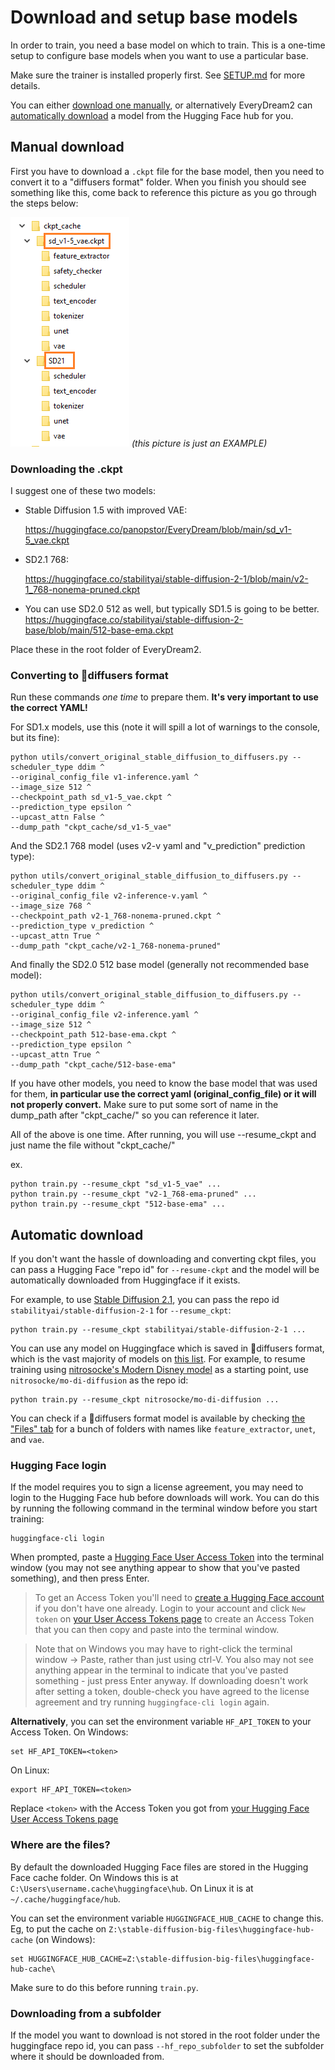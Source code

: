 # Download and setup base models

In order to train, you need a base model on which to train.  This is a one-time setup to configure base models when you want to use a particular base.

Make sure the trainer is installed properly first. See [SETUP.md](SETUP.md) for more details. 

You can either [download one manually](#manual-download), or alternatively EveryDream2 can [automatically download](#automatic-download) a model from the Hugging Face hub for you.

## Manual download

First you have to download a `.ckpt` file for the base model, then you need to convert it to a "diffusers format" folder. When you finish you should see something like this, come back to reference this picture as you go through the steps below:

![models](ckptcache.png) *(this picture is just an EXAMPLE)*

### Downloading the .ckpt

I suggest one of these two models:

* Stable Diffusion 1.5 with improved VAE:

  https://huggingface.co/panopstor/EveryDream/blob/main/sd_v1-5_vae.ckpt


* SD2.1 768:

  https://huggingface.co/stabilityai/stable-diffusion-2-1/blob/main/v2-1_768-nonema-pruned.ckpt


* You can use SD2.0 512 as well, but typically SD1.5 is going to be better.
  https://huggingface.co/stabilityai/stable-diffusion-2-base/blob/main/512-base-ema.ckpt

Place these in the root folder of EveryDream2.

### Converting to 🧨diffusers format

Run these commands *one time* to prepare them. **It's very important to use the correct YAML!**

For SD1.x models, use this (note it will spill a lot of warnings to the console, but its fine):

    python utils/convert_original_stable_diffusion_to_diffusers.py --scheduler_type ddim ^
    --original_config_file v1-inference.yaml ^
    --image_size 512 ^
    --checkpoint_path sd_v1-5_vae.ckpt ^
    --prediction_type epsilon ^
    --upcast_attn False ^
    --dump_path "ckpt_cache/sd_v1-5_vae"

And the SD2.1 768 model (uses v2-v yaml and "v_prediction" prediction type):

    python utils/convert_original_stable_diffusion_to_diffusers.py --scheduler_type ddim ^
    --original_config_file v2-inference-v.yaml ^
    --image_size 768 ^
    --checkpoint_path v2-1_768-nonema-pruned.ckpt ^
    --prediction_type v_prediction ^
    --upcast_attn True ^
    --dump_path "ckpt_cache/v2-1_768-nonema-pruned"

And finally the SD2.0 512 base model (generally not recommended base model):

    python utils/convert_original_stable_diffusion_to_diffusers.py --scheduler_type ddim ^
    --original_config_file v2-inference.yaml ^
    --image_size 512 ^
    --checkpoint_path 512-base-ema.ckpt ^
    --prediction_type epsilon ^
    --upcast_attn True ^
    --dump_path "ckpt_cache/512-base-ema"

If you have other models, you need to know the base model that was used for them, **in particular use the correct yaml (original_config_file) or it will not properly convert.** Make sure to put some sort of name in the dump_path after "ckpt_cache/" so you can reference it later.

All of the above is one time.  After running, you will use --resume_ckpt and just name the file without "ckpt_cache/"

ex.

    python train.py --resume_ckpt "sd_v1-5_vae" ...
    python train.py --resume_ckpt "v2-1_768-ema-pruned" ...
    python train.py --resume_ckpt "512-base-ema" ...

## Automatic download

If you don't want the hassle of downloading and converting ckpt files, you can pass a Hugging Face "repo id" for `--resume-ckpt` and the model will be automatically downloaded from Huggingface if it exists.

For example, to use [Stable Diffusion 2.1](https://huggingface.co/stabilityai/stable-diffusion-2-1), you can pass the repo id `stabilityai/stable-diffusion-2-1` for `--resume_ckpt`:

    python train.py --resume_ckpt stabilityai/stable-diffusion-2-1 ...

You can use any model on Huggingface which is saved in 🧨diffusers format, which is the vast majority of models on [this list](https://huggingface.co/models?pipeline_tag=text-to-image&sort=downloads). For example, to resume training using [nitrosocke's Modern Disney model](https://huggingface.co/nitrosocke/mo-di-diffusion) as a starting point, use `nitrosocke/mo-di-diffusion` as the repo id:

    python train.py --resume_ckpt nitrosocke/mo-di-diffusion ...

You can check if a 🧨diffusers format model is available by checking [the "Files" tab](https://huggingface.co/nitrosocke/mo-di-diffusion/tree/main) for a bunch of folders with names like `feature_extractor`, `unet`, and `vae`.

### Hugging Face login

If the model requires you to sign a license agreement, you may need to login to the Hugging Face hub before downloads will work. You can do this by running the following command in the terminal window before you start training:
   
    huggingface-cli login

When prompted, paste a [Hugging Face User Access Token](https://huggingface.co/settings/tokens) into the terminal window (you may not see anything appear to show that you've pasted something), and then press Enter.  

> To get an Access Token you'll need to [create a Hugging Face account](https://huggingface.co/join) if you don't have one already. Login to your account and click `New token` on [your User Access Tokens page](https://huggingface.co/settings/tokens) to create an Access Token that you can then copy and paste into the terminal window.

> Note that on Windows you may have to right-click the terminal window -> Paste, rather than just using ctrl-V. You also may not see anything appear in the terminal to indicate that you've pasted something - just press Enter anyway. If downloading doesn't work after setting a token, double-check you have agreed to the license agreement and try running `huggingface-cli login` again. 

**Alternatively**, you can set the environment variable `HF_API_TOKEN` to your Access Token. On Windows:

    set HF_API_TOKEN=<token>

On Linux:

    export HF_API_TOKEN=<token>

Replace `<token>` with the Access Token you got from [your Hugging Face User Access Tokens page](https://huggingface.co/settings/tokens)

### Where are the files?

By default the downloaded Hugging Face files are stored in the Hugging Face cache folder. On Windows this is at `C:\Users\username.cache\huggingface\hub`. On Linux it is at `~/.cache/huggingface/hub`. 

You can set the environment variable `HUGGINGFACE_HUB_CACHE` to change this. Eg, to put the cache on `Z:\stable-diffusion-big-files\huggingface-hub-cache` (on Windows):

    set HUGGINGFACE_HUB_CACHE=Z:\stable-diffusion-big-files\huggingface-hub-cache\

Make sure to do this before running `train.py`.

### Downloading from a subfolder

If the model you want to download is not stored in the root folder under the huggingface repo id, you can pass `--hf_repo_subfolder` to set the subfolder where it should be downloaded from.
